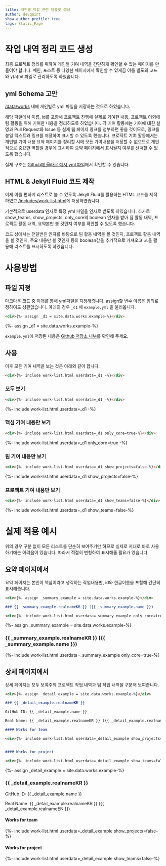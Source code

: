 ```yaml
---
title: 개인별 역할 관련 템플릿 생성
author: devquint
show_author_profile: true
tags: Static_Page
---
```


# 작업 내역 정리 코드 생성

최종 프로젝트 정리를 위하여 개인별 기여 내역을 간단하게 확인할 수 있는 페이지를 만들어야 합니다.
메인, 포스트 등 다양한 페이지에서 확인할 수 있게끔 이를 별도의 코드와 y(a)ml 파일로 관리하도록 하였습니다.

## yml Schema 고안

[/data/works](https://github.com/20-1-SKKU-OSS/2020-1-OSS-2/tree/master/docs/_data/works) 내에 개인별로 yml 파일을 저장하는 것으로 하였습니다.

해당 파일에서 이름, id를 포함해 프로젝트 진행에 실제로 기여한 내용, 프로젝트 이외에 팀 활동을 위해 기여한 내용을 정리하도록 하였습니다. 
각 기여 활동에는 기여에 대한 설명과 Pull Request와 Issue 등 실제 웹 페이지 링크를 첨부하면 좋을 것이므로, 링크를 붙일 텍스트와 링크를 저장하여 표시할 수 있도록 했습니다. 
프로젝트 기여 활동에서는 개인별 기여 내용 요약 페이지를 정리할 시에 모든 기여내용을 저장할 수 없으므로 개인적으로 중요한 역할일 경우에 표시하여 요약 페이지에서 표시될지 여부를 선택할 수 있도록 했습니다.


실제 구조는 [Github에 올라온 예시 yml 파일](https://github.com/20-1-SKKU-OSS/2020-1-OSS-2/blob/master/docs/_data/works/example.yml)에서 확인할 수 있습니다.

## HTML & Jekyll Fluid 코드 제작

이제 이를 편하게 리스트로 볼 수 있도록 Jekyll Fluid를 활용하는 HTML 코드를 제작하였고 [/includes/work-list.html](https://github.com/20-1-SKKU-OSS/2020-1-OSS-2/blob/master/docs/_includes/work-list.html)에 저장하였습니다. 

기본적으로 userdata 인자로 특정 yml 파일을 인자로 받도록 하였습니다.
추가로 show_teams, show_projects, only_core의 boolean 인자를 받아 팀 활동 내역, 프로젝트 활동 내역, 요약본만 볼 것인지 여부를 확인할 수 있도록 했습니다.

코드 상에서는 전달받은 인자를 바탕으로 팀 활동 내역을 볼 것인지, 프로젝트 활동 내역을 볼 것인지, 주요 내용만 볼 것인지 등의 boolean값을 추가적으로 가져오고 `ul`을 활용해 리스트를 표시하도록 하였습니다.


# 사용방법

## 파일 지정

마크다운 코드 중 아래를 통해 yml파일을 지정해줍니다. assign할 변수 이름은 임의로 정하여도 상관없습니다.
아래의 경우 `_d1` 에 `example.yml` 을 불러옵니다.
```markdown
<div>{%- assign _d1 = site.data.works.example-%}</div>
```
<div>{%- assign _d1 = site.data.works.example-%}</div>

`example.yml`에 저장된 내용은 [Github 저장소 내부](https://github.com/20-1-SKKU-OSS/2020-1-OSS-2/blob/master/docs/_data/works/example.yml)를 확인해 주세요.


## 사용

이후 모든 기여 내역을 보는 것은 아래와 같이 합니다.
```markdown
<div>{%- include work-list.html userdata=_d1 -%}</div>
```


### 모두 보기

```markdown
<div>{%- include work-list.html userdata=_d1 -%}</div>
```

<div>{%- include work-list.html userdata=_d1 -%}</div>


### 핵심 기여 내용만 보기

```markdown
<div>{%- include work-list.html userdata=_d1 only_core=true-%}</div>
```

<div>{%- include work-list.html userdata=_d1 only_core=true -%}</div>


### 팀 기여 내용만 보기

```markdown
<div>{%- include work-list.html userdata=_d1 show_projects=false-%}</div>
```

<div>{%- include work-list.html userdata=_d1 show_projects=false-%}</div>


### 프로젝트 기여 내용만 보기

```markdown
<div>{%- include work-list.html userdata=_d1 show_teams=false-%}</div>
```

<div>{%- include work-list.html userdata=_d1 show_teams=false-%}</div>


# 실제 적용 예시

위의 경우 구분 없이 모든 리스트를 단순히 보여주기만 하므로 실제로 저대로 바로 사용하기에는 어려움이 있습니다.
따라서 적절히 변형하여 표시해줄 필요가 있습니다.

## 요약 페이지에서

요약 페이지는 본인이 핵심이라고 생각하는 작업내용만, id와 한글이름을 포함해 간단히 표시해줍니다.

```markdown
<div>{%- assign _summary_example = site.data.works.example-%}</div>

### {{ _summary_example.realnameKR }} ({{ _summary_example.name }})

<div>{%- include work-list.html userdata=_summary_example only_core=true-%}</div>
```

<div>{%- assign _summary_example = site.data.works.example-%}</div>

### {{ _summary_example.realnameKR }} ({{ _summary_example.name }})

<div>{%- include work-list.html userdata=_summary_example only_core=true-%}</div>


## 상세 페이지에서

상세 페이지는 모두 보여주되 프로젝트 작업 내역과 팀 작업 내역을 구분해 보여줍니다.

```markdown
<div>{%- assign _detail_example = site.data.works.example-%}</div>

### {{ _detail_example.realnameKR }}

GitHub ID: {{ _detail_example.name }}

Real Name: {{ _detail_example.realnameKR }} ({{ _detail_example.realnameEN }})

#### Works for team

<div>{%- include work-list.html userdata=_detail_example show_projects=false-%}</div>


#### Works for project

<div>{%- include work-list.html userdata=_detail_example show_teams=false-%}</div>
```

<div>{%- assign _detail_example = site.data.works.example-%}</div>

### {{ _detail_example.realnameKR }}

GitHub ID: {{ _detail_example.name }}

Real Name: {{ _detail_example.realnameKR }} ({{ _detail_example.realnameEN }})

#### Works for team

<div>{%- include work-list.html userdata=_detail_example show_projects=false-%}</div>


#### Works for project

<div>{%- include work-list.html userdata=_detail_example show_teams=false-%}</div>